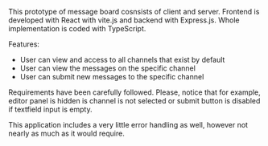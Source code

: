 This prototype of message board cosnsists of client and server. Frontend is developed with React with vite.js and backend with Express.js. Whole implementation is coded with TypeScript.

Features:
- User can view and access to all channels that exist by default
- User can view the messages on the specific channel
- User can submit new messages to the specific channel

Requirements have been carefully followed. Please, notice that for example, editor panel is hidden is channel is not selected or submit button is disabled if textfield input is empty.

This application includes a very little error handling as well, however not nearly as much as it would require.
